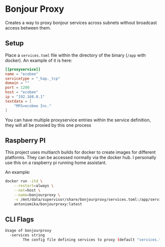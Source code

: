 Bonjour Proxy
=============

Creates a way to proxy bonjour services across subnets without broadcast access between them.

Setup
-----

Place a `services.toml` file within the directory of the binary (`/app` with docker).
An example of it is here:

```toml
[[proxyservice]]
name = "ecobee"
servicetype = "_hap._tcp"
domain = ""
port = 1200
host = "ecobee"
ip = "192.168.0.1"
textdata = [
    "MFG=ecobee Inc."
]
```

You can have multiple proxyservice entries within the service definition, they will all be proxied by this one process

Raspberry PI
------------

This project uses multiarch builds for docker to create images for different platforms. They can be accessed normally via the docker hub. I personally use this on a raspberry pi running home assistant.

An example:

```bash
docker run -itd \
    --restart=always \
    --net=host \
    --name=bonjourproxy \
    -v /mnt/data/supervisor/share/bonjourproxy/services.toml:/app/services.toml:ro \
    antoniomika/bonjourproxy:latest
```

CLI Flags
---------

```bash
Usage of bonjourproxy
  -services string
        The config file defining services to proxy (default "services.toml")
```
